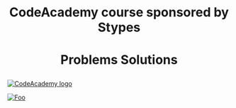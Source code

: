 # <p align="center"> CodeAcademy course sponsored by Stypes <p>
# <p align="center"> Problems Solutions <p>

<a href="https://codeacademy.bg/courses/%d0%be%d0%b1%d1%83%d1%87%d0%b5%d0%bd%d0%b8%d0%b5-junior-developer-%d1%81%d1%8a%d1%81-c-python-linux-unix-%d0%b8-basic-bash/" rel="Course">  ![CodeAcademy logo][logo] <a/>
  
[logo]: https://codeacademy.bg/wp-content/uploads/2019/10/code_academy_logo-roboto-slab.png "Code Academy Course"

<a href="https://strypes.eu/" rel="Strypes">![Foo](https://strypes.eu/static/img/media-kit/strypes-logo-transparent.png)</a>
